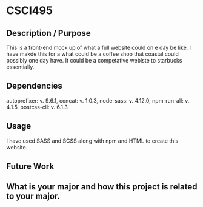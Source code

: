 # CSCI495

## Description / Purpose
This is a front-end mock up of what a full website could on e day be like. 
I have makde this for a what could be a coffee shop that coastal could possibly one day have. 
It could be a competative webiste to starbucks essentially. 

## Dependencies
autoprefixer: v. 9.6.1,
concat:       v. 1.0.3,
node-sass:    v. 4.12.0,
npm-run-all:  v. 4.1.5,
postcss-cli:  v. 6.1.3

## Usage
I have used SASS and SCSS along with npm and HTML to create this website. 

## Future Work

## What is your major and how this project is related to your major.
